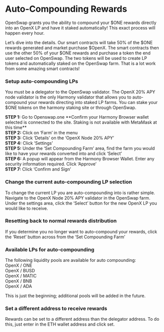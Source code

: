 # Auto-Compounding Rewards



OpenSwap grants you the ability to compound your $ONE rewards directly into an OpenX LP and have it staked automatically! This exact process will happen every hour.&#x20;

Let’s dive into the details. Our smart contracts will take 50% of the $ONE rewards generated and market purchase $OpenX. The smart contracts then use the other 50% of your $ONE rewards and purchase a token the end user selected on OpenSwap. The two tokens will be used to create LP tokens and automatically staked on the OpenSwap farm. That is a lot work from some amazing smart contracts!

### **Setup auto-compounding LPs**&#x20;

You must be a delegator to the OpenSwap validator. The OpenX 20% APY node validator is the only Harmony validator that allows you to auto-compound your rewards directing into staked LP farms. You can stake your $ONE tokens on the harmony staking site or through OpenSwap.

**STEP 1:** Go to Openswap.one \*\*Confirm your Harmony Browser wallet selected is connected to the site. Staking is not available with MetaMask at this time\*\* \
**STEP 2:** Click on ‘Farm’ in the menu \
**STEP 3:** Click ‘Details’ on the ‘OpenX Node 20% APY’\
**STEP 4:** Click ‘Settings’\
**STEP 5:** Under the ‘Set Compounding Farm’ area, find the farm you would like to have your rewards converted into and click ‘Select’\
**STEP 6:** A popup will appear from the Harmony Browser Wallet. Enter any security information required. Click ‘Approve’ \
**STEP 7:** Click ‘Confirm and Sign’



### **Change the current auto-compounding LP selection**

To change the current LP you are auto-compounding into is rather simple. Navigate to the OpenX Node 20% APY validator in the OpenSwap farm. Under the settings area, click the ‘Select’ button for the new OpenX LP you would like to receive.&#x20;



### Resetting back to normal rewards distribution

If you determine you no longer want to auto-compound your rewards, click the ‘Reset’ button across from the ‘Set Compounding Farm’



### Available LPs for auto-compounding

The following liquidity pools are available for auto compounding:\
OpenX / ONE\
OpenX / BUSD\
OpenX / MATIC\
OpenX / BNB\
OpenX / ADA

This is just the beginning; additional pools will be added in the future.



### Set a different address to receive rewards

Rewards can be set to a different address than the delegator address. To do this, just enter in the ETH wallet address and click set.

